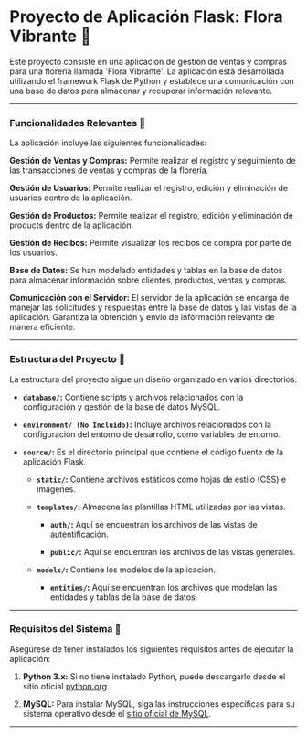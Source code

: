 # Proyecto de Aplicación Flask: Flora Vibrante 🌷

Este proyecto consiste en una aplicación de gestión de ventas y compras para una florería llamada 'Flora Vibrante'. La aplicación está desarrollada utilizando el framework Flask de Python y establece una comunicación con una base de datos para almacenar y recuperar información relevante.

---

### Funcionalidades Relevantes 🌱

La aplicación incluye las siguientes funcionalidades:

**Gestión de Ventas y Compras:** Permite realizar el registro y seguimiento de las transacciones de ventas y compras de la florería.

**Gestión de Usuarios:** Permite realizar el registro, edición y eliminación de usuarios dentro de la aplicación.

**Gestión de Productos:** Permite realizar el registro, edición y eliminación de products dentro de la aplicación.

**Gestión de Recibos:** Permite visualizar los recibos de compra por parte de los usuarios.

**Base de Datos:** Se han modelado entidades y tablas en la base de datos para almacenar información sobre clientes, productos, ventas y compras.

**Comunicación con el Servidor:** El servidor de la aplicación se encarga de manejar las solicitudes y respuestas entre la base de datos y las vistas de la aplicación. Garantiza la obtención y envío de información relevante de manera eficiente.

---

### Estructura del Proyecto 🌱

La estructura del proyecto sigue un diseño organizado en varios directorios:

- **`database/`:** Contiene scripts y archivos relacionados con la configuración y gestión de la base de datos MySQL.

- **`environment/ (No Incluido)`:** Incluye archivos relacionados con la configuración del entorno de desarrollo, como variables de entorno.

- **`source/`:** Es el directorio principal que contiene el código fuente de la aplicación Flask.

  - **`static/`:** Contiene archivos estáticos como hojas de estilo (CSS) e imágenes.

  - **`templates/`:** Almacena las plantillas HTML utilizadas por las vistas.

     - **`auth/`:** Aquí se encuentran los archivos de las vistas de autentificación.
       
     - **`public/`:** Aquí se encuentran los archivos de las vistas generales.

  - **`models/`:** Contiene los modelos de la aplicación.

    - **`entities/`:** Aquí se encuentran los archivos que modelan las entidades y tablas de la base de datos.

---

### Requisitos del Sistema 🌱

Asegúrese de tener instalados los siguientes requisitos antes de ejecutar la aplicación:

1. **Python 3.x:** Si no tiene instalado Python, puede descargarlo desde el sitio oficial [python.org](https://www.python.org/downloads/).

2. **MySQL:** Para instalar MySQL, siga las instrucciones específicas para su sistema operativo desde el [sitio oficial de MySQL](https://dev.mysql.com/downloads/).

---
